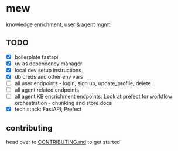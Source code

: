 # mew
knowledge enrichment, user &amp; agent mgmt!


## TODO
- [x] boilerplate fastapi
- [x] uv as dependency manager
- [x] local dev setup instructions
- [x] db creds and other env vars
- [ ] all user endpoints - login, sign up, update_profile, delete
- [ ] all agent related endpoints
- [ ] all agent KB encrichment endpoints. Look at prefect for workflow orchestration - chunking and store docs
- [x] tech stack: FastAPI, Prefect

## contributing
head over to [CONTRIBUTING.md](CONTRIBUTING.md) to get started
